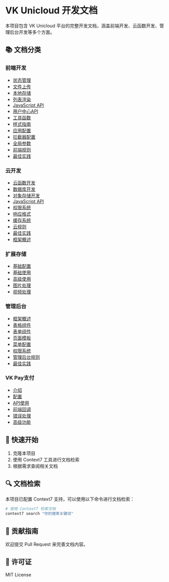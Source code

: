 # VK Unicloud 开发文档

本项目包含 VK Unicloud 平台的完整开发文档，涵盖前端开发、云函数开发、管理后台开发等多个方面。

## 📚 文档分类

### 前端开发
- [状态管理](frontend-state-management.md)
- [文件上传](frontend-file-upload.md)
- [本地存储](frontend-local-storage.md)
- [列表渲染](frontend-list-rendering.md)
- [JavaScript API](frontend-javascript-api.md)
- [用户中心API](frontend-user-center-api.md)
- [工具函数](frontend-utility-functions.md)
- [样式指南](frontend-style-guide.md)
- [应用配置](frontend-app-config.md)
- [拦截器配置](frontend-interceptor-config.md)
- [全局参数](frontend-global-params.md)
- [前端规则](frontend-rules.md)
- [最佳实践](frontend-best-practices.md)

### 云开发
- [云函数开发](cloud-function-development.md)
- [数据库开发](cloud-database-development.md)
- [对象存储开发](cloud-object-development.md)
- [JavaScript API](cloud-javascript-api.md)
- [权限系统](cloud-permission-system.md)
- [响应格式](cloud-response-format.md)
- [缓存系统](cloud-cache-system.md)
- [云规则](cloud-rules.md)
- [最佳实践](cloud-best-practices.md)
- [框架概述](cloud-framework-overview.md)

### 扩展存储
- [基础配置](ext-storage-basic-config.md)
- [基础使用](cloud-ext-storage-basic.md)
- [高级使用](cloud-ext-storage-advanced.md)
- [图片处理](cloud-ext-storage-images.md)
- [视频处理](cloud-ext-storage-videos.md)

### 管理后台
- [框架概述](admin-framework-overview.md)
- [表格组件](admin-table-component.md)
- [表单组件](admin-form-component.md)
- [页面模板](admin-page-templates.md)
- [菜单配置](admin-menu-config.md)
- [权限系统](admin-permission-system.md)
- [管理后台规则](frontend-admin-rules.md)
- [最佳实践](admin-best-practices.md)

### VK Pay支付
- [介绍](vk-pay-introduction.md)
- [配置](vk-pay-configuration.md)
- [API使用](vk-pay-api-usage.md)
- [前端回调](vk-pay-callback-frontend.md)
- [错误处理](vk-pay-error-handling.md)
- [高级功能](vk-pay-advanced.md)

## 🚀 快速开始

1. 克隆本项目
2. 使用 Context7 工具进行文档检索
3. 根据需求查阅相关文档

## 🔍 文档检索

本项目已配置 Context7 支持，可以使用以下命令进行文档检索：

```bash
# 使用 Context7 检索文档
context7 search "你的搜索关键词"
```

## 📝 贡献指南

欢迎提交 Pull Request 来完善文档内容。

## 📄 许可证

MIT License